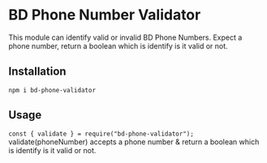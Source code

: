 # BD Phone Number Validator
This module can identify valid or invalid BD Phone Numbers. Expect a phone number, return a boolean which is identify is it valid or  not.

## Installation
`npm i bd-phone-validator`

## Usage
`const { validate } = require("bd-phone-validator");`<br/>
validate(phoneNumber) accepts a phone number & return a boolean which is identify is it valid or  not.

